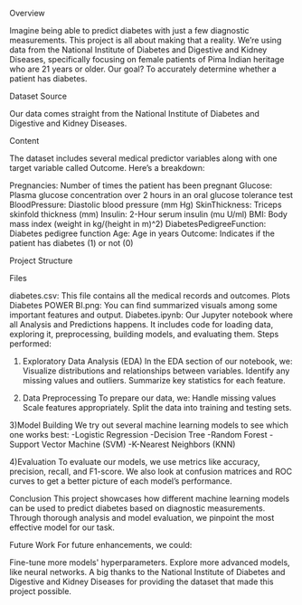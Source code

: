 Overview

Imagine being able to predict diabetes with just a few diagnostic measurements. This project is all about making that a reality. We’re using data from the National Institute of Diabetes and Digestive and Kidney Diseases, specifically focusing on female patients of Pima Indian heritage who are 21 years or older. Our goal? To accurately determine whether a patient has diabetes.

Dataset Source

Our data comes straight from the National Institute of Diabetes and Digestive and Kidney Diseases.

Content

The dataset includes several medical predictor variables along with one target variable called Outcome. Here’s a breakdown:

Pregnancies: Number of times the patient has been pregnant
Glucose: Plasma glucose concentration over 2 hours in an oral glucose tolerance test
BloodPressure: Diastolic blood pressure (mm Hg)
SkinThickness: Triceps skinfold thickness (mm)
Insulin: 2-Hour serum insulin (mu U/ml)
BMI: Body mass index (weight in kg/(height in m)^2)
DiabetesPedigreeFunction: Diabetes pedigree function
Age: Age in years
Outcome: Indicates if the patient has diabetes (1) or not (0)

Project Structure

Files

diabetes.csv: This file contains all the medical records and outcomes.
Plots Diabetes POWER BI.png: You can find summarized visuals among some important features and output.
Diabetes.ipynb: Our Jupyter notebook where all Analysis and Predictions happens. It includes code for loading data, exploring it, preprocessing, building models, and evaluating them.
Steps performed:

1) Exploratory Data Analysis (EDA)
In the EDA section of our notebook, we:
Visualize distributions and relationships between variables.
Identify any missing values and outliers.
Summarize key statistics for each feature.

2) Data Preprocessing
To prepare our data, we:
Handle missing values
Scale features appropriately.
Split the data into training and testing sets.

3)Model Building
We try out several machine learning models to see which one works best:
-Logistic Regression
-Decision Tree
-Random Forest
-Support Vector Machine (SVM)
-K-Nearest Neighbors (KNN)

4)Evaluation
To evaluate our models, we use metrics like accuracy, precision, recall, and F1-score. We also look at confusion matrices and ROC curves to get a better picture of each model’s performance.

Conclusion
This project showcases how different machine learning models can be used to predict diabetes based on diagnostic measurements. Through thorough analysis and model evaluation, we pinpoint the most effective model for our task.

Future Work
For future enhancements, we could:

Fine-tune more models' hyperparameters.
Explore more advanced models, like neural networks.
A big thanks to the National Institute of Diabetes and Digestive and Kidney Diseases for providing the dataset that made this project possible.
